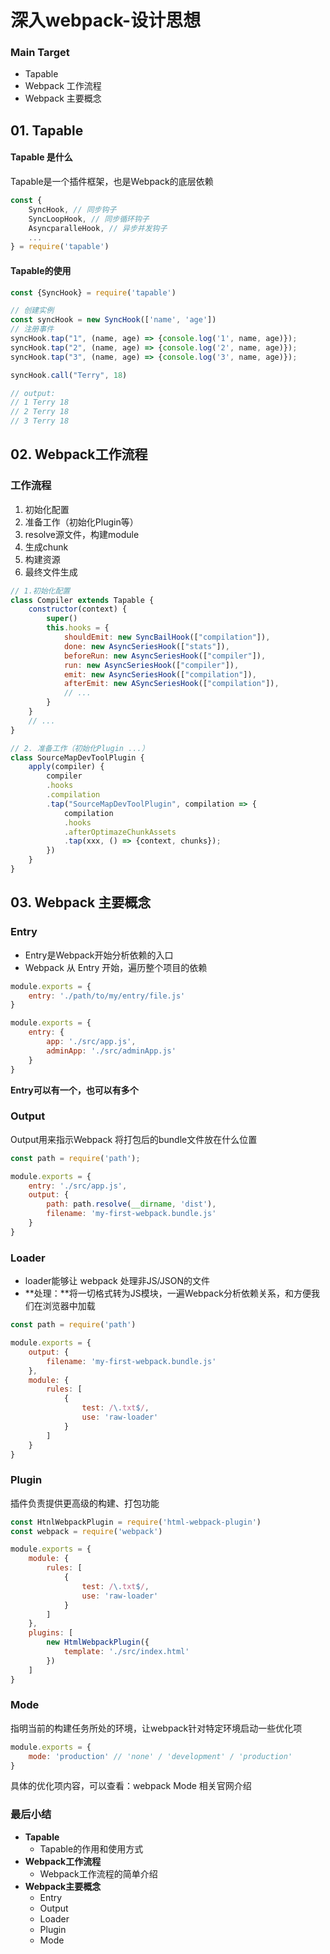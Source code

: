 # 深入webpack-设计思想

### Main Target

+ Tapable
+ Webpack 工作流程
+ Webpack 主要概念



## 01. Tapable

#### Tapable 是什么

Tapable是一个插件框架，也是Webpack的底层依赖

```js
const {
    SyncHook, // 同步钩子
    SyncLoopHook, // 同步循环钩子
    AsyncparalleHook, // 异步并发钩子
    ...
} = require('tapable')
```



#### Tapable的使用

```js
const {SyncHook} = require('tapable')

// 创建实例
const syncHook = new SyncHook(['name', 'age'])
// 注册事件
syncHook.tap("1", (name, age) => {console.log('1', name, age)});
syncHook.tap("2", (name, age) => {console.log('2', name, age)});
syncHook.tap("3", (name, age) => {console.log('3', name, age)});
```

```js
syncHook.call("Terry", 18)

// output:
// 1 Terry 18
// 2 Terry 18
// 3 Terry 18
```



## 02. Webpack工作流程

### 工作流程

1. 初始化配置
2. 准备工作（初始化Plugin等）
3. resolve源文件，构建module
4. 生成chunk
5. 构建资源
6. 最终文件生成

```js
// 1.初始化配置
class Compiler extends Tapable {
    constructor(context) {
        super()
        this.hooks = {
            shouldEmit: new SyncBailHook(["compilation"]),
            done: new AsyncSeriesHook(["stats"]),
            beforeRun: new AsyncSeriesHook(["compiler"]),
            run: new AsyncSeriesHook(["compiler"]),
            emit: new AsyncSeriesHook(["compilation"]),
            afterEmit: new ASyncSeriesHook(["compilation"]),
            // ...
        }
    }
    // ...
}
```

```js
// 2. 准备工作（初始化Plugin ...）
class SourceMapDevToolPlugin {
    apply(compiler) {
        compiler
        .hooks
        .compilation
        .tap("SourceMapDevToolPlugin", compilation => {
            compilation
            .hooks
            .afterOptimazeChunkAssets
            .tap(xxx, () => {context, chunks});
        })
    }
}
```



## 03. Webpack 主要概念

### Entry

+ Entry是Webpack开始分析依赖的入口
+ Webpack 从 Entry 开始，遍历整个项目的依赖

```js
module.exports = {
    entry: './path/to/my/entry/file.js'
}

module.exports = {
    entry: {
        app: './src/app.js',
        adminApp: './src/adminApp.js'
    }
}
```

**Entry可以有一个，也可以有多个**



### Output

Output用来指示Webpack 将打包后的bundle文件放在什么位置

```js
const path = require('path');

module.exports = {
    entry: './src/app.js',
    output: {
        path: path.resolve(__dirname, 'dist'),
        filename: 'my-first-webpack.bundle.js'
    }
}
```



### Loader

+ loader能够让 webpack 处理非JS/JSON的文件
+ **处理：**将一切格式转为JS模块，一遍Webpack分析依赖关系，和方便我们在浏览器中加载

```js
const path = require('path')

module.exports = {
    output: {
        filename: 'my-first-webpack.bundle.js'
    },
    module: {
        rules: [
            {
                test: /\.txt$/,
                use: 'raw-loader'
            }
        ]
    }
}
```



### Plugin

插件负责提供更高级的构建、打包功能

```js
const HtnlWebpackPlugin = require('html-webpack-plugin')
const webpack = require('webpack')

module.exports = {
    module: {
        rules: [
            {
                test: /\.txt$/,
                use: 'raw-loader'
            }
        ]
    },
    plugins: [
        new HtmlWebpackPlugin({
            template: './src/index.html'
        })
    ]
}
```



### Mode

指明当前的构建任务所处的环境，让webpack针对特定环境启动一些优化项

```js
module.exports = {
    mode: 'production' // 'none' / 'development' / 'production'
}
```

具体的优化项内容，可以查看：webpack Mode 相关官网介绍



### 最后小结

+ **Tapable**
  + Tapable的作用和使用方式
+ **Webpack工作流程**
  + Webpack工作流程的简单介绍
+ **Webpack主要概念**
  + Entry 
  + Output
  + Loader
  + Plugin
  + Mode

